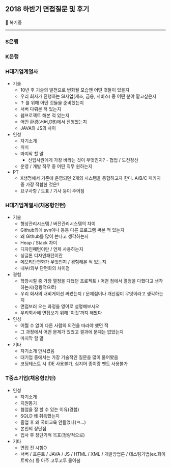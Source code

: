 ## 2018 하반기 면접질문 및 후기

:speech_balloon: 복기중
<hr/>

### S은행

### K은행

### H대기업계열사
* 기술
  * 10년 후 기술의 발전으로 변화될 모습엔 어떤 것들이 있을지
  * 우리 회사가 진행하는 SI사업(제조, 금융, 서비스) 중 어떤 분야 맡고싶은지
  * ↑ 를 위해 어떤 것들을 준비했는지
  * 서버 다뤄본 적 있는지
  * 웹프로젝트 해본 적 있는지
  * 어떤 환경(서버,DB)에서 진행했는지
  * JAVA와 JS의 차이
* 인성
  * 자기소개
  * 취미
  * 마지막 할 말
    * 신입사원에게 가장 바라는 것이 무엇인지? - 협업 / 도전정신
  * 운영 / 개발 직무 중 어떤 직무 원하는지
* PT
  * X생명에서 기존에 운영되던 2개의 시스템을 통합하고자 한다. A/B/C 패키지 중 가장 적합한 것은?
  * 요구사항 / 도표 / 기사 등이 주어짐
### H대기업계열사(채용형인턴)
* 기술
  * 형상관리시스템 / 버전관리시스템의 차이
  * Github외에 svn이나 등등 다른 프로그램 써본 적 있는지
  * 왜 Github를 많이 쓴다고 생각하는지
  * Heap / Stack 차이
  * 디자인패턴이란 / 언제 사용하는지
  * 싱글톤 디자인패턴이란
  * 메모리단편화가 무엇인지 / 경험해본 적 있는지
  * 내부/외부 단편화의 차이점
* 경험
  * 학창시절 중 가장 열정을 다했던 프로젝트 / 어떤 점에서 열정을 다했다고 생각하는지(정량적으로)
  * 우리 회사의 내비게이션 써봤는지 / 문제점이나 개선점이 무엇이라고 생각하는지
  * 면접보러 오는 과정을 영어로 설명해보시오
  * 우리회사에 면접보기 위해 '이것'까지 해봤다
* 인성
  * 어쩔 수 없이 다른 사람의 의견을 따라야 했던 적
  * 그 과정에서 어떤 문제가 있었고 결과에 문제는 없었는지
  * 마지막 할 말
* 기타
  * 자기소개 안시켰음
  * 대기업 중에서는 가장 기술적인 질문을 많이 물어봤음
  * 코딩테스트 시 IDE 사용불가, 심지어 종이랑 펜도 사용불가
### T중소기업(채용형인턴)
* 인성
  * 자기소개
  * 지원동기
  * 협업을 잘 할 수 있는 이유(경험)
  * SQLD 왜 취득했는지
  * 졸업 후 왜 국비교육 안들었나(ㅋ...)
  * 본인의 장단점
  * 입사 후 장단기적 목표(정량적으로)
* 기타
  * 면접 전 시험O
  * 서버 / 프론트 / JAVA / JS / HTML / XML / 개발방법론 / 테스팅기법(ex.화이트박스) 등 아주 고루고루 물어봄
